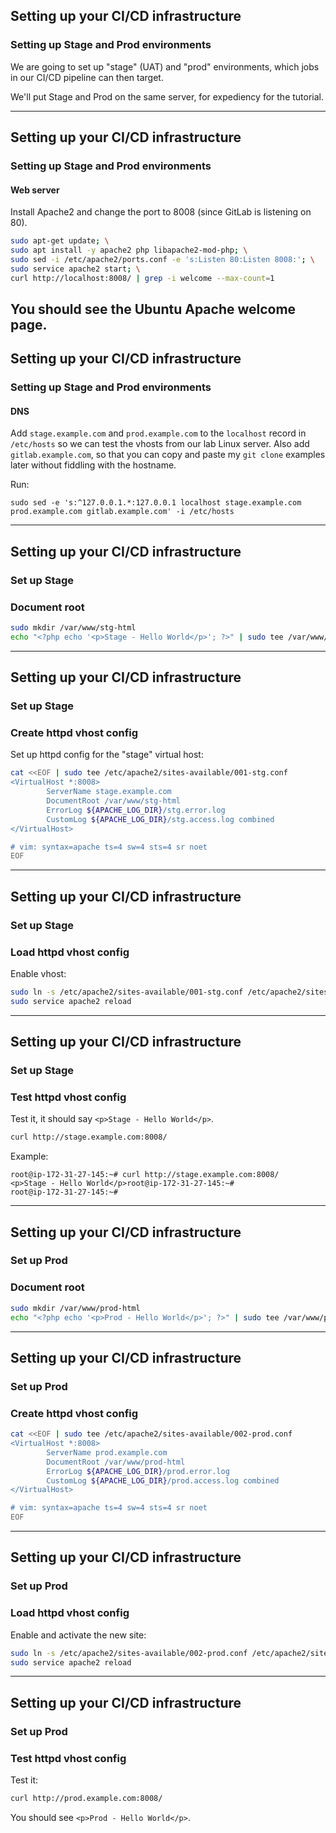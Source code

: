 
## Setting up your CI/CD infrastructure
### Setting up Stage and Prod environments

We are going to set up "stage" (UAT) and "prod" environments,
which jobs in our CI/CD pipeline can then target.

We'll put Stage and Prod on the same server, for expediency for the tutorial.

---
## Setting up your CI/CD infrastructure
### Setting up Stage and Prod environments
#### Web server

Install Apache2 and change the port to 8008 (since GitLab is listening on 80).

```bash
sudo apt-get update; \
sudo apt install -y apache2 php libapache2-mod-php; \
sudo sed -i /etc/apache2/ports.conf -e 's:Listen 80:Listen 8008:'; \
sudo service apache2 start; \
curl http://localhost:8008/ | grep -i welcome --max-count=1

```
You should see the Ubuntu Apache welcome page.
---
## Setting up your CI/CD infrastructure
### Setting up Stage and Prod environments
#### DNS

Add `stage.example.com` and `prod.example.com` to the `localhost` record in `/etc/hosts` so we can test the vhosts from our lab Linux server. Also add `gitlab.example.com`, so that you can copy and paste my `git clone` examples later without fiddling with the hostname.

Run:

```console
sudo sed -e 's:^127.0.0.1.*:127.0.0.1 localhost stage.example.com prod.example.com gitlab.example.com' -i /etc/hosts
```
--- 
## Setting up your CI/CD infrastructure 
### Set up Stage 
### Document root

```bash
sudo mkdir /var/www/stg-html
echo "<?php echo '<p>Stage - Hello World</p>'; ?>" | sudo tee /var/www/stg-html/index.php
```

--- 
## Setting up your CI/CD infrastructure 
### Set up Stage 
### Create httpd vhost config

Set up httpd config for the "stage" virtual host:

```bash
cat <<EOF | sudo tee /etc/apache2/sites-available/001-stg.conf
<VirtualHost *:8008>
        ServerName stage.example.com
        DocumentRoot /var/www/stg-html
        ErrorLog ${APACHE_LOG_DIR}/stg.error.log
        CustomLog ${APACHE_LOG_DIR}/stg.access.log combined
</VirtualHost>

# vim: syntax=apache ts=4 sw=4 sts=4 sr noet
EOF
```
--- 
## Setting up your CI/CD infrastructure 
### Set up Stage 
### Load httpd vhost config

Enable vhost:

```bash
sudo ln -s /etc/apache2/sites-available/001-stg.conf /etc/apache2/sites-enabled/
sudo service apache2 reload
```

--- 
## Setting up your CI/CD infrastructure 
### Set up Stage 
### Test httpd vhost config
Test it, it should say `<p>Stage - Hello World</p>`.

```bash
curl http://stage.example.com:8008/
```
Example:

```shell_session
root@ip-172-31-27-145:~# curl http://stage.example.com:8008/
<p>Stage - Hello World</p>root@ip-172-31-27-145:~#
root@ip-172-31-27-145:~#
```
---

## Setting up your CI/CD infrastructure 
### Set up Prod 
### Document root

```bash
sudo mkdir /var/www/prod-html
echo "<?php echo '<p>Prod - Hello World</p>'; ?>" | sudo tee /var/www/prod-html/index.php

```
--- 
## Setting up your CI/CD infrastructure 
### Set up Prod 
### Create httpd vhost config

```bash
cat <<EOF | sudo tee /etc/apache2/sites-available/002-prod.conf
<VirtualHost *:8008>
        ServerName prod.example.com
        DocumentRoot /var/www/prod-html
        ErrorLog ${APACHE_LOG_DIR}/prod.error.log
        CustomLog ${APACHE_LOG_DIR}/prod.access.log combined
</VirtualHost>

# vim: syntax=apache ts=4 sw=4 sts=4 sr noet
EOF
```

--- 
## Setting up your CI/CD infrastructure 
### Set up Prod 
### Load httpd vhost config

Enable and activate the new site:

```bash
sudo ln -s /etc/apache2/sites-available/002-prod.conf /etc/apache2/sites-enabled/
sudo service apache2 reload
```

--- 
## Setting up your CI/CD infrastructure 
### Set up Prod 
### Test httpd vhost config

Test it:
```bash
curl http://prod.example.com:8008/
```
You should see `<p>Prod - Hello World</p>`.
